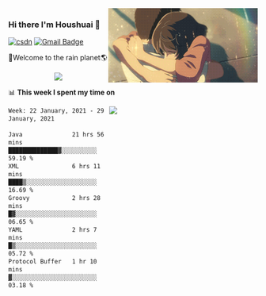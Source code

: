 <img  align='right' height="150" src="https://github.com/LikeRainDay/LikeRainDay/blob/master/pic/img_rain_1.gif?raw=true">



### Hi there I'm Houshuai :lemon:

[![csdn](https://img.shields.io/badge/-csdn-c14438?style=flat-square&logo=c&logoColor=white)](https://blog.csdn.net/qq_15807167)
[![Gmail Badge](https://img.shields.io/badge/-gmail-c14438?style=flat-square&logo=Gmail&logoColor=white&link=mailto:houshuai0816@gmail.com)](mailto:houshuai0816@gmail.com)

🚀Welcome to the rain planet🌎

<center>
<img align='center'  src="https://source.unsplash.com/random/1200x600">
</center>

📊 **This week I spent my time on**

<img align='right'   width="300" src="https://github-readme-stats.vercel.app/api?username=LikeRainDay&show_icons=true&title_color=fff&icon_color=79ff97&text_color=9f9f9f&bg_color=151515">

<!--START_SECTION:waka-->
```text
Week: 22 January, 2021 - 29 January, 2021

Java              21 hrs 56 mins  ██████████████▓░░░░░░░░░░   59.19 % 
XML               6 hrs 11 mins   ████▒░░░░░░░░░░░░░░░░░░░░   16.69 % 
Groovy            2 hrs 28 mins   █▓░░░░░░░░░░░░░░░░░░░░░░░   06.65 % 
YAML              2 hrs 7 mins    █▒░░░░░░░░░░░░░░░░░░░░░░░   05.72 % 
Protocol Buffer   1 hr 10 mins    ▓░░░░░░░░░░░░░░░░░░░░░░░░   03.18 % 
```
<!--END_SECTION:waka-->

